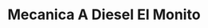 ---
title: "Mecanica A Diesel El Monito"
url: /riobamba/mecanica-a-diesel-el-monito/
shop: reparación de automóviles
---